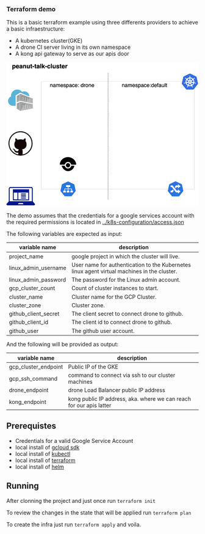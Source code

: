 ### Terraform demo

This is a basic terraform example using three differents providers to achieve a basic infraestructure:

* A kubernetes cluster(GKE)
* A drone CI server living in its own namespace
* A kong api gateway to serve as our apis door

![Basic infra](docs/initial-flow.png "Basic Infra")

The demo assumes that the credentials for a google services account with the required permissions is located in [../k8s-configuration/access.json](../k8s-configuration/access.json)

The following variables are expected as input:

|variable name|description|
|---|---|
|project_name|google project in which the cluster will live.|
|linux_admin_username|User name for authentication to the Kubernetes linux agent virtual machines in the cluster.|
|linux_admin_password|The password for the Linux admin account.|
|gcp_cluster_count|Count of cluster instances to start.|
|cluster_name|Cluster name for the GCP Cluster.|
|cluster_zone|Cluster zone.|
|github_client_secret|The client secret to connect drone to github.|
|github_client_id|The client id to connect drone to github.|
|github_user|The github user account.|

And the following will be provided as output:

|variable name|description|
|---|---|
|gcp_cluster_endpoint|Public IP of the GKE|
|gcp_ssh_command|command to connect via ssh to our cluster machines|
|drone_endpoint|drone Load Balancer public IP address|
|kong_endpoint|kong public IP address, aka. where we can reach for our apis latter|

## Prerequistes

- Credentials for a valid Google Service Account
- local install of [gcloud sdk](https://cloud.google.com/sdk/install)
- local install of [kubectl](https://kubernetes.io/es/docs/tasks/tools/install-kubectl/)
- local install of [terraform](https://www.terraform.io/)
- local install of [helm](https://helm.sh/)

## Running

After clonning the project and just once run `terraform init`

To review the changes in the state that will be applied run `terraform plan`

To create the infra just run `terraform apply` and voila.